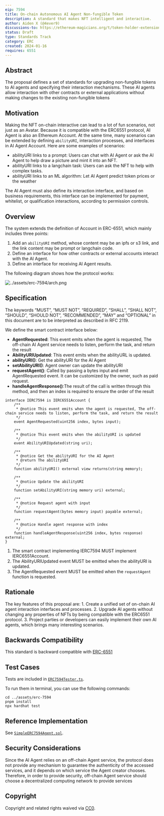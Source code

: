 ```yaml
---
eip: 7594
title: On-chain Autonomous AI Agent Non-fungible Token
description: A standard that makes NFT intelligent and interactive.
author: Aiden X (@4ever9)
discussions-to: https://ethereum-magicians.org/t/token-holder-extension-for-nfts/16260
status: Draft
type: Standards Track
category: ERC
created: 2024-01-16
requires: 6551
---
```


## Abstract

The proposal defines a set of standards for upgrading non-fungible tokens to AI agents and specifying their interaction mechanisms. These AI agents allow interaction with other contracts or external applications without making changes to the existing non-fungible tokens

## Motivation

Making the NFT on-chain interactive can lead to a lot of fun scenarios, not just as an Avatar. Because it is compatible with the ERC6551 protocol, AI Agent is also an Ethereum Account. At the same time, many scenarios can be extended by defining `abilityURI`, interaction processes, and interfaces in AI Agent Account. Here are some examples of scenarios:

- abilityURI links to a prompt: Users can chat with AI Agent or ask the AI Agent to help draw a picture and mint it into an NFT.
- abilityURI links to a langchain task: Users can ask the NFT to help with complex tasks.
- abilityURI links to an ML algorithm: Let AI Agent predict token prices or the weather

The AI Agent must also define its interaction interface, and based on business requirements, this interface can be implemented for payment, whitelist, or qualification interactions, according to permission controls.

## Overview

The system extends the definition of Account in ERC-6551, which mainly includes three points:

1. Add an `abilityURI` method, whose content may be an ipfs or s3 link, and the link content may be prompt or langchain code.
2. Define an interface for how other contracts or external accounts interact with the AI Agent.
3. Define an interface for receiving AI Agent results.

The following diagram shows how the protocol works:

![../assets/erc-7594/arch.png](Arch)

## Specification

The keywords “MUST”, “MUST NOT”, “REQUIRED”, “SHALL”, “SHALL NOT”, “SHOULD”, “SHOULD NOT”, “RECOMMENDED”, “MAY” and “OPTIONAL” in this document are to be interpreted as described in RFC 2119.

We define the smart contract interface below:

- **AgentRequested**: This event emits when the agent is requested, The off-chain AI Agent service needs to listen, perform the task, and return the result
- **AbilityURIUpdated**: This event emits when the abilityURL is updated.
- **abilityURI()**: Get the abilityURI for the AI Agent
- **setAbilityURI()**: Agent owner can update the abilityURI
- **requestAgent()**: Called by passing a bytes input and emit AgentRequested event. It can be customized by the owner, such as paid request.
- **handleAgentResponse()**:The result of the call is written through this method, and then an index is required to ensure the order of the result

```solidity
interface IERC7594 is IERC6551Account {
    /**
     * @notice This event emits when the agent is requested, The off-chain service needs to listen, perform the task, and return the result
     */
    event AgentRequested(uint256 index, bytes input);
    
    /**
     * @notice This event emits when the abilityURI is updated
     */ 
    event AbilityURIUpdated(string uri);

    /**
     * @notice Get the abilityURI for the AI Agent
     * @return The abilityURI
     */
    function abilityURI() external view returns(string memory);

    /**
     * @notice Update the abilityURI
     */
    function setAbilityURI(string memory uri) external;

    /**
     * @notice Request agent with input
     */
    function requestAgent(bytes memory input) payable external;

    /**
     * @notice Handle agent response with index
     */
    function handleAgentResponse(uint256 index, bytes response) external;
}
```

1. The smart contract implementing IERC7594 MUST implement IERC6551Account.
2. The AbilityURIUpdated event MUST be emitted when the abilityURI is updated.
3. The AgentRequested event MUST be emitted when the `requestAgent` function is requested. 


## Rationale

The key features of this proposal are: 1. Create a unified set of on-chain AI agent interaction interfaces and processes. 2. Upgrade AI agents without changing any properties of NFTs by being compatible with the ERC6551 protocol. 3. Project parties or developers can easily implement their own AI agents, which brings many interesting scenarios.

## Backwards Compatibility

This standard is backward compatible with [ERC-6551](./erc-6551.md)

## Test Cases

Tests are included in [`ERC7594Tester.ts`](../assets/eip-7594/test/ERC7594Tester.ts).

To run them in terminal, you can use the following commands:

```
cd ../assets/erc-7594
pnpm install
npx hardhat test
```

## Reference Implementation

See [`SimpleERC7594Agent.sol`](../assets/erc-7594/contracts/SimpleERC7594Agent.sol).

## Security Considerations

Since the AI Agent relies on an off-chain Agent service, the protocol does not provide any mechanism to guarantee the authenticity of the accessed services, and it depends on which service the Agent creator chooses. Therefore, in order to provide security, off-chain Agent service should choose a decentralized computing network to provide services

## Copyright

Copyright and related rights waived via [CC0](../LICENSE.md).
